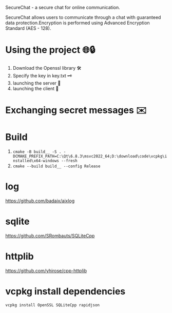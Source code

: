 SecureChat - a secure chat for online communication.

SecureChat allows users to communicate through a chat with guaranteed data protection.Encryption is performed using Advanced Encryption Standard (AES - 128).

# Using the project 🌐🔒
1. Download the Openssl library 🛠️
2. Specify the key in key.txt 🗝️
3. launching the server 🚀
4. launching the client 🚀
   
# Exchanging secret messages ✉️

# Build
1. `cmake -B build__ -S . -DCMAKE_PREFIX_PATH=C:\Qt\6.8.3\msvc2022_64;D:\download\code\vcpkg\installed\x64-windows --fresh`
2. `cmake --build build__ --config Release`

# log
https://github.com/badaix/aixlog

# sqlite
https://github.com/SRombauts/SQLiteCpp

# httplib
https://github.com/yhirose/cpp-httplib

# vcpkg install dependencies
`vcpkg install OpenSSL SQLiteCpp rapidjson`